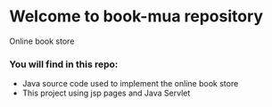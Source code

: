 # Welcome to book-mua repository
Online book store
### You will find in this repo:
* Java source code used to implement the online book store
* This project using jsp pages and Java Servlet

